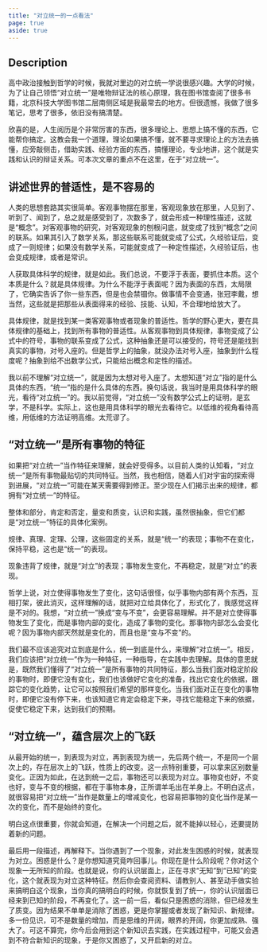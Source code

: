 ```yaml
---
title: "对立统一的一点看法"
page: true
aside: true
---
```


## Description
高中政治接触到哲学的时候，我就对里边的对立统一学说很感兴趣。大学的时候，为了让自己领悟“对立统一”是唯物辩证法的核心原理，我在图书馆查阅了很多书籍，北京科技大学图书馆二层南侧区域是我最常去的地方。但很遗憾，我做了很多笔记，思考了很多，依旧没有搞清楚。

欣喜的是，人生阅历是个非常厉害的东西，很多理论上、思想上搞不懂的东西，它能帮你搞定。这教会我一个道理，理论如果搞不懂，就不要寻求理论上的方法去搞懂，应旁敲侧击，借助实践、经验方面的东西，搞懂理论，专业地讲，这个就是实践和认识的辩证关系。可本次文章的重点不在这里，在于“对立统一”。

## 讲述世界的普适性，是不容易的
人类的思想套路其实很简单。客观事物摆在那里，客观现象放在那里，人见到了、听到了、闻到了，总之就是感受到了，次数多了，就会形成一种理性描述，这就是“概念”。对客观事物的研究，对客观现象的刨根问底，就变成了找到“概念”之间的联系。如果其引入了数学关系，那这些联系可能就变成了公式，久经验证后，变成了一则规律；如果没有数学关系，可能就变成了一种定性描述，久经验证后，也会变成规律，或者是常识。

人获取具体科学的规律，就是如此。我们总说，不要浮于表面，要抓住本质。这个本质是什么？就是具体规律。为什么不能浮于表面呢？因为表面的东西，太局限了，它确实告诉了你一些东西，但是也会禁锢你。做事情不会变通，张冠李戴，想当然，这些就是把那些从表面得来的经验、技能、认知，不合理地给放大了。

具体规律，就是找到某一类客观事物或者现象的普适性。哲学的野心更大，要在具体规律的基础上，找到所有事物的普适性。从客观事物到具体规律，事物变成了公式中的符号，事物的联系变成了公式，这种抽象还是可以接受的，符号还是能找到真实的事物，对号入座的。但是哲学上的抽象，就没办法对号入座，抽象到什么程度呢？抽象到给不出数学公式，只能给出概念和定性的描述。

我以前不理解“对立统一”，就是因为太想对号入座了。太想知道“对立”指的是什么具体的东西，“统一”指的是什么具体的东西。换句话说，我当时是用具体科学的眼光，看待“对立统一”的。我以前觉得，“对立统一”没有数学公式上的证明，是玄学，不是科学。实际上，这也是用具体科学的眼光去看待它。以低维的视角看待高维，用低维的方法证明高维。太荒谬了。

## “对立统一”是所有事物的特征
如果把“对立统一”当作特征来理解，就会好受得多。以目前人类的认知看，“对立统一”是所有事物最贴切的共同特征。当然，我也相信，随着人们对宇宙的探索得到进展，“对立统一”可能在某天需要得到修正。至少现在人们揭示出来的规律，都拥有“对立统一”的特征。

整体和部分，肯定和否定，量变和质变，认识和实践，虽然很抽象，但它们都是“对立统一”特征的具体化案例。

规律、真理、定理、公理，这些固定的关系，就是“统一”的表现；事物不在变化，保持平稳，这也是“统一”的表现。

现象违背了规律，就是“对立”的表现；事物发生变化，不再稳定，就是“对立”的表现。

哲学上说，对立使得事物发生了变化，这句话很怪，似乎事物内部有两个东西，互相打架，彼此消灭，这样理解的话，就把对立给具体化了，形式化了，我感觉这样是不对的。我想，“对立统一”换成“变与不变”，会更容易理解。并不是对立使得事物发生了变化，而是事物内部的变化，造成了事物的变化。那事物内部怎么会变化呢？因为事物内部天然就是变化的，而且也是“变与不变”的。

我们最不应该追究对立到底是什么，统一到底是什么，来理解“对立统一”。相反，我们应该把“对立统一”作为一种特征，一种指导，在实践中去理解。具体的意思就是，既然我们懂得了“对立统一”是所有事物的共同特征，那么当我们面对稳定阶段的事物时，即便它没有变化，我们也该做好它变化的准备，找出它变化的依据，跟踪它的变化趋势，让它可以按照我们希望的那样变化。当我们面对正在变化的事物时，即便它没有停下来，也该知道它肯定会稳定下来，寻找它能稳定下来的依据，促使它稳定下来，达到我们的预期。

## “对立统一”，蕴含层次上的飞跃
从最开始的统一，到表现为对立，再到表现为统一，先后两个统一，不是同一个层次上的，存在层次上的飞跃，性质上的改变。这一点特别重要，可以拿来区别数量变化。正因为如此，在达到统一之后，事物还可以表现为对立。事物变也好，不变也好，变与不变的根据，都在于事物本身，正所谓羊毛出在羊身上。不明白这点，就很容易把“对立统一”当作是数量上的增减变化，也容易把事物的变化当作是某一次的变化，而不是始终的变化。

明白这点很重要，你就会知道，在解决一个问题之后，就不能掉以轻心，还要提防着新的问题。

最后用一段描述，再解释下。当你遇到了一个现象，对此发生困惑的时候，就表现为对立。困惑是什么？是你想知道究竟咋回事儿。你现在是什么阶段呢？你对这个现象一无所知的阶段。也就是说，你的认识层面上，正在寻求“无知”到“已知”的变化，这个就表现为对立这种特征。然后你会查阅资料、请教别人、甚至动手做实验来搞明白这个现象，当你真的搞明白的时候，你就恢复到了统一，你的认识层面已经来到已知的阶段，不再变化了。这一前一后，看似只是困惑的消除，但已经发生了质变。因为结果不单单是消除了困惑，更是你掌握或者发现了新知识、新规律。多一份见识，可不是数量的增加，而是思维的开阔，眼界的开阔，你更加成熟、强大了。可这不算完，你今后会用到这个新知识去实践，在实践过程中，可能又会遇到不符合新知识的现象，于是你又困惑了，又开启新的对立。
  
